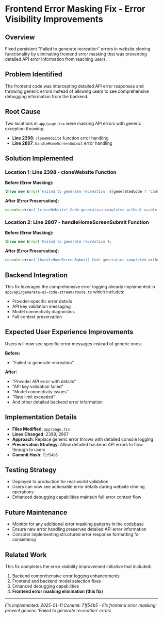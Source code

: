 # Frontend Error Masking Fix - Error Visibility Improvements

## Overview
Fixed persistent "Failed to generate recreation" errors in website cloning functionality by eliminating frontend error masking that was preventing detailed API error information from reaching users.

## Problem Identified
The frontend code was intercepting detailed API error responses and throwing generic errors instead of allowing users to see comprehensive debugging information from the backend.

## Root Cause
Two locations in `app/page.tsx` were masking API errors with generic exception throwing:
- **Line 2398**: `cloneWebsite` function error handling
- **Line 2807**: `handleHomeScreenSubmit` error handling

## Solution Implemented

### Location 1: Line 2398 - cloneWebsite Function
**Before (Error Masking):**
```javascript
throw new Error(`Failed to generate recreation: ${generatedCode ? 'Code was empty' : 'No code received'}${explanation ? ` (${explanation})` : ''}`);
```

**After (Error Preservation):**
```javascript
console.error(`[cloneWebsite] Code generation completed without usable results: ${generatedCode ? 'Code was empty' : 'No code received'}${explanation ? ` (${explanation})` : ''}`);
```

### Location 2: Line 2807 - handleHomeScreenSubmit Function  
**Before (Error Masking):**
```javascript
throw new Error('Failed to generate recreation');
```

**After (Error Preservation):**
```javascript
console.error(`[handleHomeScreenSubmit] Code generation completed without usable results`);
```

## Backend Integration
This fix leverages the comprehensive error logging already implemented in `app/api/generate-ai-code-stream/route.ts` which includes:
- Provider-specific error details
- API key validation messaging
- Model connectivity diagnostics
- Full context preservation

## Expected User Experience Improvements
Users will now see specific error messages instead of generic ones:

**Before:**
- "Failed to generate recreation"

**After:**
- "Provider API error with details"
- "API key validation failed" 
- "Model connectivity issues"
- "Rate limit exceeded"
- And other detailed backend error information

## Implementation Details
- **Files Modified**: `app/page.tsx`
- **Lines Changed**: 2398, 2807
- **Approach**: Replace generic error throws with detailed console logging
- **Preservation Strategy**: Allow detailed backend API errors to flow through to users
- **Commit Hash**: `71f54b5`

## Testing Strategy
- Deployed to production for real-world validation
- Users can now see actionable error details during website cloning operations
- Enhanced debugging capabilities maintain full error context flow

## Future Maintenance
- Monitor for any additional error masking patterns in the codebase
- Ensure new error handling preserves detailed API error information
- Consider implementing structured error response formatting for consistency

## Related Work
This fix completes the error visibility improvement initiative that included:
1. Backend comprehensive error logging enhancements
2. Frontend and backend model selection fixes
3. Enhanced debugging capabilities
4. **Frontend error masking elimination (this fix)**

---
*Fix implemented: 2025-01-11*
*Commit: 71f54b5 - Fix frontend error masking: prevent generic 'Failed to generate recreation' errors*